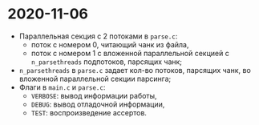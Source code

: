# 2020-11-06

- Параллельная секция с 2 потоками в ```parse.c```:
  - поток с номером 0, читающий чанк из файла,
  - поток с номером 1 с вложенной параллельной секцией с ```n_parsethreads``` подпотоков, парсящих чанк;
- ```n_parsethreads``` в ```parse.c``` задает кол-во потоков, парсящих чанк, во вложенной параллельной секции парсинга;
- Флаги в ```main.c``` и ```parse.c```:
  - ```VERBOSE```: вывод информации работы,
  - ```DEBUG```: вывод отладочной информации,
  - ```TEST```: воспроизведение ассертов.